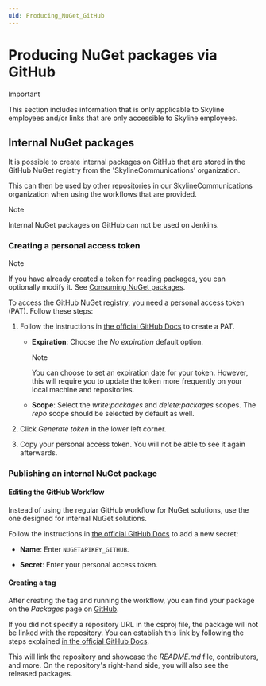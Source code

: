 ```yaml
---
uid: Producing_NuGet_GitHub
---
```


# Producing NuGet packages via GitHub

> [!IMPORTANT]
> This section includes information that is only applicable to Skyline employees and/or links that are only accessible to Skyline employees.

## Internal NuGet packages

It is possible to create internal packages on GitHub that are stored in the GitHub NuGet registry from the 'SkylineCommunications' organization.

This can then be used by other repositories in our SkylineCommunications organization when using the workflows that are provided.

> [!NOTE]
> Internal NuGet packages on GitHub can not be used on Jenkins.

### Creating a personal access token

> [!NOTE]
> If you have already created a token for reading packages, you can optionally modify it. See [Consuming NuGet packages](xref:Consuming_NuGet).

To access the GitHub NuGet registry, you need a personal access token (PAT). Follow these steps:

1. Follow the instructions in [the official GitHub Docs](https://docs.github.com/en/authentication/keeping-your-account-and-data-secure/managing-your-personal-access-tokens#creating-a-personal-access-token-classic) to create a PAT.

   - **Expiration**: Choose the *No expiration* default option.

     > [!NOTE]
     > You can choose to set an expiration date for your token. However, this will require you to update the token more frequently on your local machine and repositories.

   - **Scope**: Select the *write:packages* and *delete:packages* scopes. The *repo* scope should be selected by default as well.

1. Click *Generate token* in the lower left corner.

1. Copy your personal access token. You will not be able to see it again afterwards.

### Publishing an internal NuGet package

#### Editing the GitHub Workflow

Instead of using the regular GitHub workflow for NuGet solutions, use the one designed for internal NuGet solutions.

Follow the instructions in [the official GitHub Docs](https://docs.github.com/en/actions/security-guides/using-secrets-in-github-actions) to add a new secret:

- **Name**: Enter `NUGETAPIKEY_GITHUB`.

- **Secret**: Enter your personal access token.

#### Creating a tag

After creating the tag and running the workflow, you can find your package on the *Packages* page on [GitHub](https://github.com/orgs/SkylineCommunications/packages).

If you did not specify a repository URL in the csproj file, the package will not be linked with the repository. You can establish this link by following the steps explained [in the official GitHub Docs](https://docs.github.com/en/packages/learn-github-packages/connecting-a-repository-to-a-package#connecting-a-repository-to-an-organization-scoped-package-on-github).

This will link the repository and showcase the *README.md* file, contributors, and more. On the repository's right-hand side, you will also see the released packages.
